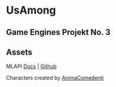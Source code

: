 # UsAmong
## Game Engines Projekt No. 3

## Assets
MLAPI [Docs](https://docs-multiplayer.unity3d.com/docs/getting-started/about-mlapi) |
[Github](https://github.com/Unity-Technologies/com.unity.multiplayer.mlapi)

Characters created by [AnimaComedenti](https://github.com/AnimaComedenti)
